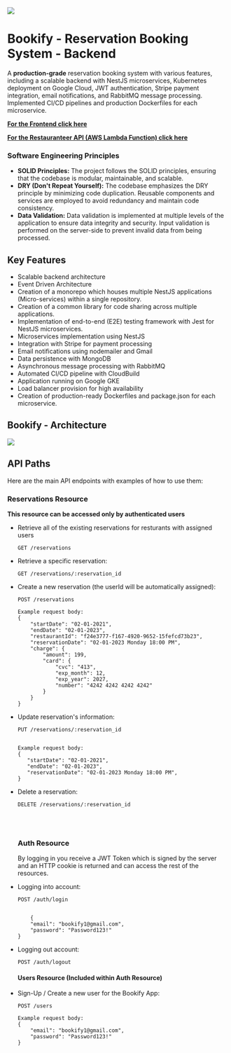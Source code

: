 <!DOCTYPE html>
<html lang="en">
<head>
    <meta charset="UTF-8">
    <meta name="viewport" content="width=device-width, initial-scale=1.0">
</head>
<body>
    <img src="https://i.imgur.com/CwsSYmB.png"></img>
    <h1>Bookify - Reservation Booking System - Backend</h1>
    <p>
        A <strong>production-grade</strong> reservation booking system with various features, including a scalable backend with NestJS microservices, Kubernetes deployment on Google Cloud, JWT authentication, Stripe payment integration, email notifications, and RabbitMQ message processing. Implemented CI/CD pipelines and production Dockerfiles for each microservice.
    </p>
    <p>
    <strong><a href="https://github.com/nitzanto/Bookify-Frontend">For the Frontend click here</a></strong>
        </p>
    <strong><a href="https://github.com/nitzanto/Restauranteer">For the Restauranteer API (AWS Lambda Function) click here</a></strong>
    <h3>Software Engineering Principles</h3>

<ul>
    <li><strong>SOLID Principles:</strong> The project follows the SOLID principles, ensuring that the codebase is modular, maintainable, and scalable.</li>
    <li><strong>DRY (Don't Repeat Yourself):</strong> The codebase emphasizes the DRY principle by minimizing code duplication. Reusable components and services are employed to avoid redundancy and maintain code consistency.</li>
    <li><strong>Data Validation:</strong> Data validation is implemented at multiple levels of the application to ensure data integrity and security. Input validation is performed on the server-side to prevent invalid data from being processed.</li>
</ul>
    <h2>Key Features</h2>
    <ul>
        <li>Scalable backend architecture</li>
        <li>Event Driven Architecture</li>
        <li>Creation of a monorepo which houses multiple NestJS applications (Micro-services) within a single repository.</li>
        <li>Creation of a common library for code sharing across multiple applications.</li>
        <li>Implementation of end-to-end (E2E) testing framework with Jest for NestJS microservices.</li>
        <li>Microservices implementation using NestJS</li>
        <li>Integration with Stripe for payment processing</li>
        <li>Email notifications using nodemailer and Gmail</li>
        <li>Data persistence with MongoDB</li>
        <li>Asynchronous message processing with RabbitMQ</li>
        <li>Automated CI/CD pipeline with CloudBuild</li>
        <li>Application running on Google GKE</li>
        <li>Load balancer provision for high availability</li>
        <li>Creation of production-ready Dockerfiles and package.json for each microservice.</li>
    </ul> 
    <h2>Bookify - Architecture</h2>
    <p>
      <img src="https://i.imgur.com/if9GmVc.png" />
    </p>
    
<h2>API Paths</h2>

<p>Here are the main API endpoints with examples of how to use them:</p>

<h3>Reservations Resource</h3>
<strong>This resource can be accessed only by authenticated users</strong>
<ul>
<li><p>Retrieve all of the existing reservations for resturants with assigned users</p></li>
<pre><code>GET /reservations</code></pre>

<li><p>Retrieve a specific reservation:</p></li>
<pre><code>GET /reservations/:reservation_id</code></pre>

<li><p><u></u>Create a new reservation (the userId will be automatically assigned):</p></li>
<pre><code>POST /reservations</code></pre>
<pre><code>Example request body:
{
	"startDate": "02-01-2021",
	"endDate": "02-01-2023",
	"restaurantId": "f24e3777-f167-4920-9652-15fefcd73b23",
	"reservationDate": "02-01-2023 Monday 18:00 PM",
	"charge": {
		"amount": 199,
		"card": {
			"cvc": "413",
			"exp_month": 12,
			"exp_year": 2027,
			"number": "4242 4242 4242 4242"
		}
	}
}
</code></pre>

<li><p>Update reservation's information:</p></li>
<pre><code>PUT /reservations/:reservation_id</code></pre>
<pre><code>
Example request body:
{
   "startDate": "02-01-2021",
   "endDate": "02-01-2023",
   "reservationDate": "02-01-2023 Monday 18:00 PM",
}
</code></pre>

<li><p>Delete a reservation:</p></li>
<pre><code>DELETE /reservations/:reservation_id</code></pre>
<br></br>
<h3>Auth Resource</h3>
<p>
    By logging in you receive a JWT Token which is signed by the server and an HTTP cookie is returned and can access the rest of the resources.
</p>
<li><p>Logging into account:</p></li>
<pre><code>POST /auth/login</code></pre>
<pre><code>
    {
	"email": "bookify1@gmail.com",
	"password": "Password123!"
}
</code></pre>
<li><p>Logging out account:</p></li>
<pre><code>POST /auth/logout</code></pre>

<h4>Users Resource (Included within Auth Resource)</h4>
<li><p>Sign-Up / Create a new user for the Bookify App:</p></li>
<pre><code>POST /users</code></pre>
<pre><code>Example request body:
{
	"email": "bookify1@gmail.com",
	"password": "Password123!"
}</code></pre>
</ul>
</body>
</html>
